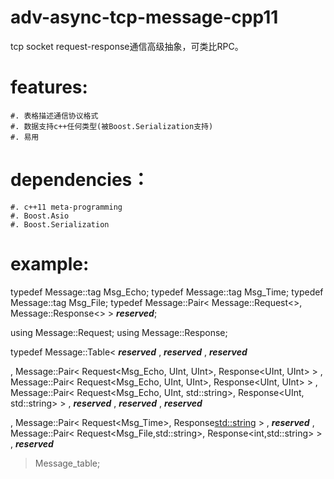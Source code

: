 # adv-async-tcp-message-cpp11

tcp socket request-response通信高级抽象，可类比RPC。

features:
=========
    #. 表格描述通信协议格式
    #. 数据支持c++任何类型(被Boost.Serialization支持)
    #. 易用

dependencies：
=============
    #. c++11 meta-programming
    #. Boost.Asio
    #. Boost.Serialization

example:
=============

typedef Message::tag<struct N0> Msg_Echo;
typedef Message::tag<struct N1> Msg_Time;
typedef Message::tag<struct N2> Msg_File;
typedef Message::Pair< Message::Request<>, Message::Response<> > ___reserved___;

using Message::Request;
using Message::Response;

typedef Message::Table<
    ___reserved___
  , ___reserved___
  , ___reserved___

  , Message::Pair< Request<Msg_Echo, UInt, UInt>, Response<UInt, UInt> >
  , Message::Pair< Request<Msg_Echo, UInt, UInt>, Response<UInt, UInt> >
  , Message::Pair< Request<Msg_Echo, UInt, std::string>, Response<UInt, std::string> >
  , ___reserved___
  , ___reserved___
  , ___reserved___

  , Message::Pair< Request<Msg_Time>, Response<std::string> >
  , ___reserved___
  , Message::Pair< Request<Msg_File,std::string>, Response<int,std::string> >
  , ___reserved___
> Message_table;

